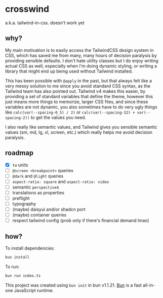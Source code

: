# crosswind

a.k.a. tailwind-in-css. doesn't work yet

## why?

My main motivation is to easily access the TailwindCSS design system in CSS, which has saved me from many, many hours of decision paralysis by providing sensible defaults. I don't hate utility classes but I do enjoy writing actual CSS as well, especially when I'm doing dynamic styling, or writing a library that might end up being used without Tailwind installed.

This has been possible with `@apply` in the past, but that always felt like a very messy solution to me since you avoid standard CSS syntax, as the Tailwind team has also pointed out. Tailwind v4 makes this easier, by providing a set of standard variables that define the theme, however this just means more things to memorize, larger CSS files, and since these variables are not dynamic, you also sometimes have to do very ugly things like `calc(var(--spacing-0_5) / 2)` or `calc(var(--spacing-32) + var(--spacing-2))` to get the values you need.

I also really like semantic values, and Tailwind gives you sensible semantic values (sm, md, lg, xl, screen, etc.) which really helps me avoid decision paralysis.

## roadmap
 - [x] `tw` units
 - [ ] `@screen <breakpoint>` queries
 - [ ] `@dark` and `@light` queries
 - [ ] `aspect-ratio: square` and `aspect-ratio: video`
 - [ ] semantic `perspective`s
 - [ ] translations as properties
 - [ ] preflight
 - [ ] typography
 - [ ] (maybe) daisyui and/or shadcn port
 - [ ] (maybe) container queries
 - [ ] respect tailwind config (prob only if there's financial demand lmao)

## how?
To install dependencies:

```bash
bun install
```

To run:

```bash
bun run index.ts
```

This project was created using `bun init` in bun v1.1.21. [Bun](https://bun.sh) is a fast all-in-one JavaScript runtime.
